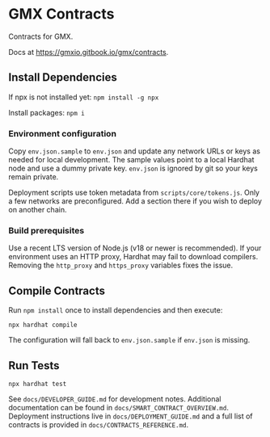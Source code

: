 # GMX Contracts
Contracts for GMX.

Docs at https://gmxio.gitbook.io/gmx/contracts.

## Install Dependencies
If npx is not installed yet:
`npm install -g npx`

Install packages:
`npm i`

### Environment configuration
Copy `env.json.sample` to `env.json` and update any network URLs or keys as needed for local development. The sample values point to a local Hardhat node and use a dummy private key. `env.json` is ignored by git so your keys remain private.

Deployment scripts use token metadata from `scripts/core/tokens.js`. Only a few
networks are preconfigured. Add a section there if you wish to deploy on another
chain.

### Build prerequisites
Use a recent LTS version of Node.js (v18 or newer is recommended). If your environment uses an HTTP proxy, Hardhat may fail to download compilers. Removing the `http_proxy` and `https_proxy` variables fixes the issue.

## Compile Contracts
Run `npm install` once to install dependencies and then execute:
```
npx hardhat compile
```
The configuration will fall back to `env.json.sample` if `env.json` is missing.

## Run Tests
`npx hardhat test`


See `docs/DEVELOPER_GUIDE.md` for development notes.
Additional documentation can be found in `docs/SMART_CONTRACT_OVERVIEW.md`.
Deployment instructions live in `docs/DEPLOYMENT_GUIDE.md` and a
full list of contracts is provided in `docs/CONTRACTS_REFERENCE.md`.
